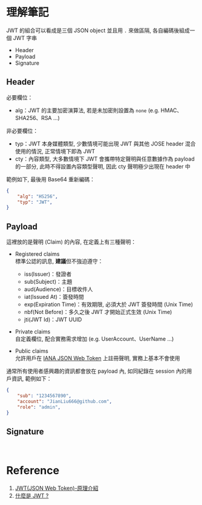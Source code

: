 # 理解筆記

JWT 的組合可以看成是三個 JSON object 並且用 `.` 來做區隔, 各自編碼後組成一個 JWT 字串
 - Header
 - Payload
 - Signature

## Header

必要欄位：
 - alg：JWT 的主要加密演算法, 若是未加密則設置為 `none` (e.g. HMAC、SHA256、RSA ...)

非必要欄位：
 - typ：JWT 本身媒體類型, 少數情境可能出現 JWT 與其他 JOSE header 混合使用的情況, 正常情境下即為 JWT
 - cty：內容類型, 大多數情境下 JWT 會攜帶特定聲明與任意數據作為 payload 的一部分, 此時不得設置內容類型聲明, 因此 cty 聲明極少出現在 header 中

範例如下, 最後用 Base64 重新編碼：

```json
{
    "alg": "HS256",
    "typ": "JWT",
}
```

## Payload

這裡放的是聲明 (Claim) 的內容, 在定義上有三種聲明：
 - Registered claims  
   標準公認的訊息, **建議**但不強迫遵守：
   - iss(Issuer)：發證者
   - sub(Subject)：主題
   - aud(Audience)：目標收件人
   - iat(Issued At)：簽發時間
   - exp(Expiration Time)：有效期限, 必須大於 JWT 簽發時間 (Unix Time)
   - nbf(Not Before)：多久之後 JWT 才開始正式生效 (Unix Time)
   - jti(JWT Id)：JWT UUID

 - Private claims  
   自定義欄位, 配合實務需求增加 (e.g. UserAccount、UserName ...)

 - Public claims  
   允許用戶在 [IANA JSON Web Token](https://www.iana.org/assignments/jwt/jwt.xhtml) 上註冊聲明, 實務上基本不會使用

通常所有使用者感興趣的資訊都會放在 payload 內, 如同紀錄在 session 內的用戶資訊, 範例如下：

```json
{
    "sub": "1234567890",
    "account": "JianLiu666@github.com",
    "role": "admin",
}
```

## Signature


<br/>

# Reference

1. [JWT(JSON Web Token)-原理介紹](https://kennychen-blog.herokuapp.com/2019/12/14/JWT-JSON-Web-Tokens-%E5%8E%9F%E7%90%86%E4%BB%8B%E7%B4%B9/)
2. [什麼是 JWT ?](https://5xruby.tw/posts/what-is-jwt/)